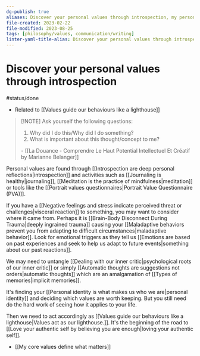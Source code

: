 ```yaml
---
dg-publish: true
aliases: Discover your personal values through introspection, my personality values questionnaire results, finding your values, identifying your values, what you believe in, finding my values, my personal values, discovering my personal values, understand our personal values, discovering our personal values through introspection
file-created: 2023-02-22
file-modified: 2023-08-25
tags: [philosophy/values, communication/writing]
linter-yaml-title-alias: Discover your personal values through introspection
---
```


# Discover your personal values through introspection

#status/done

- Related to [[Values guide our behaviours like a lighthouse]]

> [!NOTE] Ask yourself the following questions:
> 1. Why did I do this/Why did I do something?
> 2. What is important about this thought/concept to me?
>
> \- [[La Douance -  Comprendre Le Haut Potential Intellectuel Et Créatif by Marianne Belanger]]

Personal values are found through [[Introspection are deep personal reflections|introspection]] and activities such as [[Journaling is healthy|journaling]], [[Meditation is the practice of mindfulness|meditation]] or tools like the [[Portrait values questionnaires|Portrait Value Questionnaire (PVA)]].

If you have a [[Negative feelings and stress indicate perceived threat or challenges|visceral reaction]] to something, you may want to consider where it came from. Perhaps it is [[Brain-Body Disconnect During Trauma|deeply ingrained trauma]] causing your [[Maladaptive behaviors prevent you from adapting to difficult circumstances|maladaptive behavior]]. Look for emotional triggers as they tell us [[Emotions are based on past experiences and seek to help us adapt to future events|something about our past reactions]].

We may need to untangle [[Dealing with our inner critic|psychological roots of our inner critic]] or simply [[Automatic thoughts are suggestions not orders|automatic thoughts]] which are an amalgamation of [[Types of memories|implicit memories]].

It's finding your [[Personal identity is what makes us who we are|personal identity]] and deciding which values are worth keeping. But you still need do the hard work of seeing how it applies to your life.

Then we need to act accordingly as [[Values guide our behaviours like a lighthouse|Values act as our lighthouse.]]. It's the beginning of the road to [[Love your authentic self by believing you are enough|loving your authentic self]].

- [[My core values define what matters]]